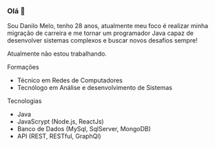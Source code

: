 ### Olá 👋

Sou Danilo Melo, tenho 28 anos, atualmente meu foco é realizar minha migração de carreira e me tornar um programador Java capaz de desenvolver sistemas complexos e buscar novos desafios sempre!

Atualmente não estou trabalhando.

Formações

- Técnico em Redes de Computadores
- Tecnólogo em Análise e desenvolvimento de Sistemas

Tecnologias

- Java
- JavaScrypt (Node.js, ReactJs)
- Banco de Dados (MySql, SqlServer, MongoDB)
- API (REST, RESTful, GraphQl)
